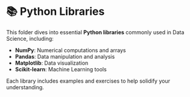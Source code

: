 # 📚 Python Libraries

This folder dives into essential **Python libraries** commonly used in Data Science, including:

- **NumPy**: Numerical computations and arrays  
- **Pandas**: Data manipulation and analysis  
- **Matplotlib**: Data visualization  
- **Scikit-learn**: Machine Learning tools  

Each library includes examples and exercises to help solidify your understanding.

